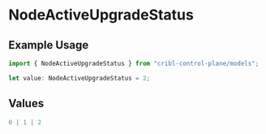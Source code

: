 # NodeActiveUpgradeStatus

## Example Usage

```typescript
import { NodeActiveUpgradeStatus } from "cribl-control-plane/models";

let value: NodeActiveUpgradeStatus = 2;
```

## Values

```typescript
0 | 1 | 2
```